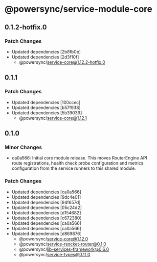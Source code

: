 # @powersync/service-module-core

## 0.1.2-hotfix.0

### Patch Changes

- Updated dependencies [2b8fb0e]
- Updated dependencies [2d3f10f]
  - @powersync/service-core@1.12.2-hotfix.0

## 0.1.1

### Patch Changes

- Updated dependencies [100ccec]
- Updated dependencies [b57f938]
- Updated dependencies [5b39039]
  - @powersync/service-core@1.12.1

## 0.1.0

### Minor Changes

- ca0a566: Initial core module release. This moves RouterEngine API route registrations, health check probe configuration and metrics configuration from the service runners to this shared module.

### Patch Changes

- Updated dependencies [ca0a566]
- Updated dependencies [9dc4e01]
- Updated dependencies [94f657d]
- Updated dependencies [05c24d2]
- Updated dependencies [d154682]
- Updated dependencies [c672380]
- Updated dependencies [ca0a566]
- Updated dependencies [ca0a566]
- Updated dependencies [d869876]
  - @powersync/service-core@1.12.0
  - @powersync/service-rsocket-router@0.1.0
  - @powersync/lib-services-framework@0.6.0
  - @powersync/service-types@0.11.0
